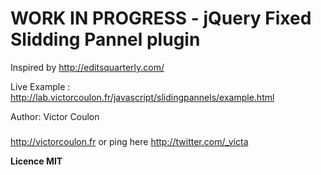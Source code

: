 WORK IN PROGRESS - jQuery Fixed Slidding Pannel plugin
====================================

Inspired by http://editsquarterly.com/


Live Example : http://lab.victorcoulon.fr/javascript/slidingpannels/example.html


Author: Victor Coulon 
#####
http://victorcoulon.fr or ping here http://twitter.com/_victa



**Licence MIT**